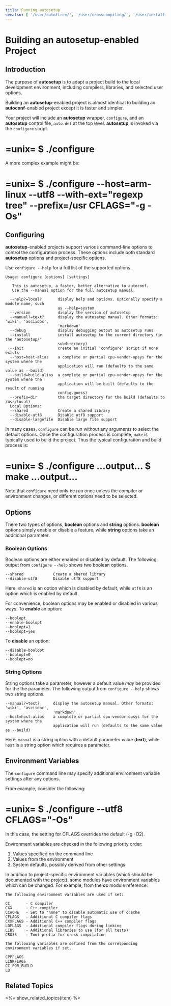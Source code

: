```yaml
---
title: Running autosetup
seealso: [ '/user/outoftree/', '/user/crosscompiling/', '/user/installing/' ]
---
```


Building an autosetup-enabled Project
=====================================

Introduction
------------

The purpose of **autosetup** is to adapt a project build to
the local development environment, including compilers, libraries,
and selected user options.

Building an **autosetup**-enabled project is almost identical to building
an **autoconf**-enabled project except it is faster and simpler.

Your project will include an **autosetup** wrapper, `configure`, and
an **autosetup** control file, `auto.def` at the top level. **autosetup** is invoked
via the `configure` script.

=unix=
$ ./configure
==

A more complex example might be:

=unix=
$ ./configure --host=arm-linux --utf8 --with-ext="regexp tree" --prefix=/usr CFLAGS="-g -Os"
==

Configuring
-----------

**autosetup**-enabled projects support various command-line options to
control the configuration process. These options include both
standard **autosetup** options and project-specific options.

Use `configure --help` for a full list of the supported options.

~~~~~~~~~~
Usage: configure [options] [settings]

   This is autosetup, a faster, better alternative to autoconf.
   Use the --manual option for the full autosetup manual.

  --help?=local?       display help and options. Optionally specify a module name, such
                       as --help=system
  --version            display the version of autosetup
  --manual?=text?      display the autosetup manual. Other formats: 'wiki', 'asciidoc',
                       'markdown'
  --debug              display debugging output as autosetup runs
  --install            install autosetup to the current directory (in the 'autosetup/'
                       subdirectory)
  --init               create an initial 'configure' script if none exists
  --host=host-alias    a complete or partial cpu-vendor-opsys for the system where the
                       application will run (defaults to the same value as --build)
  --build=build-alias  a complete or partial cpu-vendor-opsys for the system where the
                       application will be built (defaults to the result of running
                       config.guess)
  --prefix=dir         the target directory for the build (defaults to /usr/local)
  Local Options:
  --shared             Create a shared library
  --disable-utf8       Disable utf8 support
  --disable-largefile  Disable large file support
~~~~~~~~~~

In many cases, `configure` can be run without any arguments to select the default
options. Once the configuration process is complete, `make` is typically used to build
the project. Thus the typical configuration and build process is:

=unix=
$ ./configure
...output...
$ make
...output...
==

Note that `configure` need only be run once unless the compiler or environment changes,
or different options need to be selected.

Options
-------
There two types of options, **boolean** options and **string** options. **boolean** options simply
enable or disable a feature, while **string** options take an additional parameter.

### Boolean Options

Boolean options are either enabled or disabled by default. The following output from
`configure --help` shows two boolean options.

~~~~~~~~~
--shared             Create a shared library
--disable-utf8       Disable utf8 support
~~~~~~~~~

Here, `shared` is an option which is disabled by default, while `utf8` is an option
which is enabled by default.

For convenience, boolean options may be enabled or disabled in various ways.
To **enable** an option:

~~~~~~~~~~~~
--boolopt
--enable-boolopt
--boolopt=1
--boolopt=yes
~~~~~~~~~~~~

To **disable** an option:

~~~~~~~~~~~~
--disable-boolopt
--boolopt=0
--boolopt=no
~~~~~~~~~~~~

### String Options

String options take a parameter, however a default value *may* be provided for the the parameter.
The following output from `configure --help` shows two string options.

~~~~~~~~~~~~
--manual?=text?      display the autosetup manual. Other formats: 'wiki', 'asciidoc',
                     'markdown'
--host=host-alias    a complete or partial cpu-vendor-opsys for the system where the
                     application will run (defaults to the same value as --build)
~~~~~~~~~~~~

Here, `manual` is a string option with a default parameter value
(**text**), while `host` is a string option which requires a
parameter.

Environment Variables
---------------------
The `configure` command line may specify additional environment
variable settings after any options.

From example, consider the following:

=unix=
$ ./configure --utf8 CFLAGS="-Os"
==

In this case, the setting for CFLAGS overrides the default (-g -O2).

Environment variables are checked in the following priority order:

1. Values specified on the command line
2. Values from the environment
3. System defaults, possibly derived from other settings

In addition to project-specific environment variables (which should be documented
with the project), some modules have environment variables which can be changed.
For example, from the **cc** module reference:

~~~~~~~~~~~~
The following environment variables are used if set:

CC       - C compiler
CXX      - C++ compiler
CCACHE   - Set to "none" to disable automatic use of ccache
CFLAGS   - Additional C compiler flags
CXXFLAGS - Additional C++ compiler flags
LDFLAGS  - Additional compiler flags during linking
LIBS     - Additional libraries to use (for all tests)
CROSS    - Tool prefix for cross compilation

The following variables are defined from the corresponding
environment variables if set.

CPPFLAGS
LINKFLAGS
CC_FOR_BUILD
LD
~~~~~~~~~~~~

Related Topics
--------------

<%= show_related_topics(item) %>
